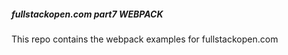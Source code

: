 ##### fullstackopen.com part7 WEBPACK

This repo contains the webpack examples for fullstackopen.com
